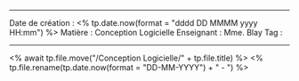  ---

 Date de création : <% tp.date.now(format = "dddd DD MMMM yyyy HH:mm") %>
 Matière : Conception Logicielle
 Enseignant : Mme. Blay
 Tag :

---

 <% await tp.file.move("/Conception Logicielle/" + tp.file.title) %>
 <% tp.file.rename(tp.date.now(format = "DD-MM-YYYY") + " - ") %>